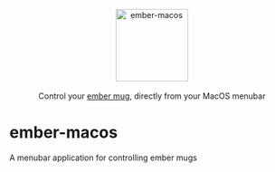 <p align="center">
  <img src="https://github.com/matthewnitschke/ember-macos/assets/6363089/c4485afa-d710-4dc5-8360-ae8d11766103" alt="ember-macos" width="128" /> <br /><br />
  <span>Control your <a href="https://ember.com/">ember mug</a>, directly from your MacOS menubar</span>
</p>

# ember-macos

A menubar application for controlling ember mugs
